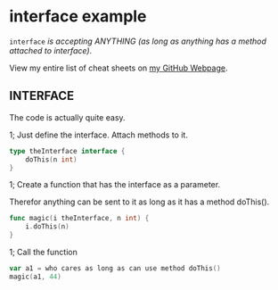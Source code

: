 # interface example

`interface` _is accepting ANYTHING (as long as anything has a method attached to interface)_.

View my entire list of cheat sheets on
[my GitHub Webpage](https://jeffdecola.github.io/my-cheat-sheets/).

## INTERFACE

The code is actually quite easy.

1; Just define the interface. Attach methods to it.

```go
type theInterface interface {
    doThis(n int)
}
```

1; Create a function that has the interface as a parameter.

Therefor anything can be sent to it as long as it has
a method doThis().

```go
func magic(i theInterface, n int) {
    i.doThis(n)
}
```

1; Call the function

```go
var a1 = who cares as long as can use method doThis()
magic(a1, 44)
```
